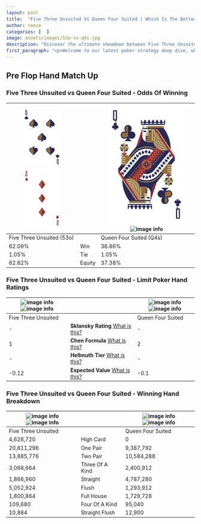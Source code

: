 ```yaml
---
layout: post
title:  "Five Three Unsuited Vs Queen Four Suited | Which Is The Better Hand In Poker? A Complete Guide"
author: reece
categories: [  ]
image: assets/images/53o-vs-q4s.jpg
description: "Discover the ultimate showdown between Five Three Unsuited and Queen Four Suited in poker! Uncover the odds, strategies, and scenarios where one hand triumphs over the other. Get ready to up your poker game with this thrilling analysis."
first_paragraph: "<p>Welcome to our latest poker strategy deep dive, where we're pitting two distinct hands against each other in a high-stakes showdown: Five Three Unsuited vs Queen Four Suited.</p><p>In the dynamic world of poker, every decision counts, and knowing which hand holds the upper hand is key to your success at the table.</p><p>In this article, we'll dissect these two hands, explore the scenarios where one dominates the other, and equip you with the knowledge to make strategic choices that can tip the odds in your favor.</p><p>Get ready to unravel the intriguing dynamics of these poker hands and elevate your game to new heights.</p>"
---
```




[comment]: # (sp0)

## Pre Flop Hand Match Up

<div class="table hand-ratings" markdown="1"> 



### Five Three Unsuited vs Queen Four Suited - Odds Of Winning


    
| ![image info](assets/images/hand1/5.png) ![image info](assets/images/hand1/3o.png) |  | ![image info](assets/images/hand2/Q.png) ![image info](assets/images/hand2/4s.png) |
| -------- | -------- | -------- |
| Five Three Unsuited (53o) |  | Queen Four Suited (Q4s) |
| 62.09% | Win | 36.86% |
| 1.05% | Tie | 1.05% |
| 62.62% | Equity | 37.38% |




[comment]: # (sp1)



### Five Three Unsuited vs Queen Four Suited - Limit Poker Hand Ratings


    
| ![image info](https://www.riverpairs.com/assets/images/hand1/5.png) ![image info](https://www.riverpairs.com/assets/images/hand1/3o.png) |  | ![image info](https://www.riverpairs.com/assets/images/hand2/Q.png) ![image info](https://www.riverpairs.com/assets/images/hand2/4s.png) |
| -------- | -------- | -------- |
| Five Three Unsuited |  | Queen Four Suited |
| - | **Sklansky Rating** [What is this?](/sklansky-rating-explained) | - |
| 1 | **Chen Formula** [What is this?](/chen-formula-explained) | 2 |
| - | **Hellmuth Tier** [What is this?](/Hellmuth-tier-explained) | - |
| -0.12 | **Expected Value** [What is this?](/expected-value-explained) | -0.1 |




[comment]: # (sp2)



### Five Three Unsuited vs Queen Four Suited - Winning Hand Breakdown


    
| ![image info](https://www.riverpairs.com/assets/images/hand1/5.png) ![image info](https://www.riverpairs.com/assets/images/hand1/3o.png) |  | ![image info](https://www.riverpairs.com/assets/images/hand2/Q.png) ![image info](https://www.riverpairs.com/assets/images/hand2/4s.png) |
| -------- | -------- | -------- |
| Five Three Unsuited |  | Queen Four Suited |
| 4,626,720 | High Card | 0 |
| 20,611,296 | One Pair | 9,387,792 |
| 13,885,776 | Two Pair | 10,584,288 |
| 3,068,664 | Three Of A Kind | 2,400,912 |
| 1,866,960 | Straight | 4,787,280 |
| 5,052,924 | Flush | 1,293,912 |
| 1,800,864 | Full House | 1,729,728 |
| 109,680 | Four Of A Kind | 95,040 |
| 10,884 | Straight Flush | 12,900 |




[comment]: # (sp3)



</div>

[comment]: # (sp4)



[comment]: # (sp5)

